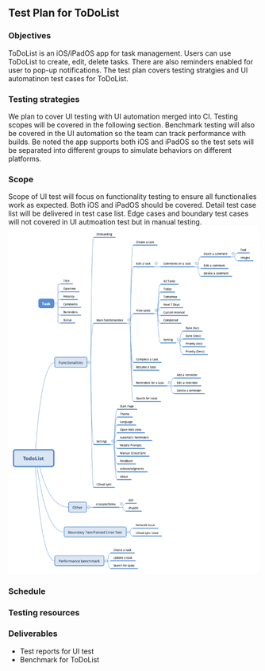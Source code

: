 ## Test Plan for ToDoList

### Objectives
ToDoList is an iOS/iPadOS app for task management. Users can use ToDoList to create, edit, delete tasks. There are also reminders enabled for user to pop-up notifications. The test plan covers testing stratgies and UI automatinon test cases for ToDoList.

### Testing strategies
We plan to cover UI testing with UI automation merged into CI. Testing scopes will be covered in the following section. Benchmark testing will also be covered in the UI automation so the team can track performance with builds. Be noted the app supports both iOS and iPadOS so the test sets will be separated into different groups to simulate behaviors on different platforms.

### Scope
Scope of UI test will focus on functionality testing to ensure all functionalies work as expected. Both iOS and iPadOS should be covered. Detail test case list will be delivered in test case list. Edge cases and boundary test cases will not covered in UI autmoation test but in manual testing. ![xmind map](ToDoList_XMIND.png)

### Schedule

### Testing resources

### Deliverables
- Test reports for UI test
- Benchmark for ToDoList